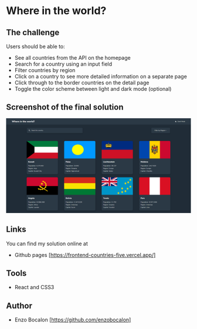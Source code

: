 # Where in the world?

## The challenge

Users should be able to:

- See all countries from the API on the homepage
- Search for a country using an input field
- Filter countries by region
- Click on a country to see more detailed information on a separate page
- Click through to the border countries on the detail page
- Toggle the color scheme between light and dark mode (optional)

## Screenshot of the final solution

<img src="./img/finalsolution.png">

## Links

You can find my solution online at 

- Github pages [https://frontend-countries-five.vercel.app/]

## Tools

- React and CSS3

## Author

- Enzo Bocalon [https://github.com/enzobocalon]